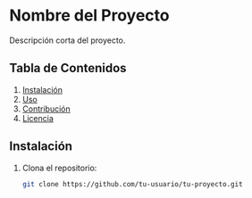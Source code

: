# Nombre del Proyecto

Descripción corta del proyecto.

## Tabla de Contenidos

1. [Instalación](#instalación)
2. [Uso](#uso)
3. [Contribución](#contribución)
4. [Licencia](#licencia)

## Instalación

1. Clona el repositorio:

   ```bash
   git clone https://github.com/tu-usuario/tu-proyecto.git
